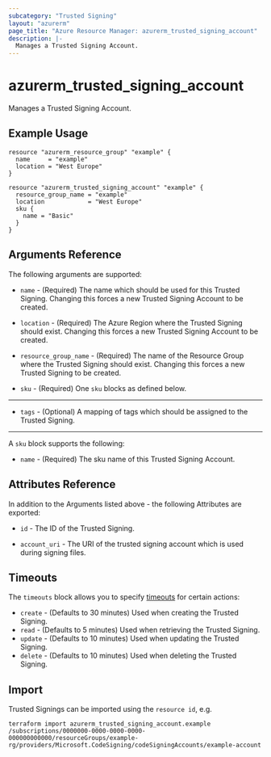 ```yaml
---
subcategory: "Trusted Signing"
layout: "azurerm"
page_title: "Azure Resource Manager: azurerm_trusted_signing_account"
description: |-
  Manages a Trusted Signing Account.
---
```


# azurerm_trusted_signing_account

Manages a Trusted Signing Account.

## Example Usage

```hcl
resource "azurerm_resource_group" "example" {
  name     = "example"
  location = "West Europe"
}

resource "azurerm_trusted_signing_account" "example" {
  resource_group_name = "example"
  location            = "West Europe"
  sku {
    name = "Basic"
  }
}
```

## Arguments Reference

The following arguments are supported:

* `name` - (Required) The name which should be used for this Trusted Signing. Changing this forces a new Trusted Signing Account to be created.

* `location` - (Required) The Azure Region where the Trusted Signing should exist. Changing this forces a new Trusted Signing Account to be created.

* `resource_group_name` - (Required) The name of the Resource Group where the Trusted Signing should exist. Changing this forces a new Trusted Signing to be created.

* `sku` - (Required) One `sku` blocks as defined below.

---

* `tags` - (Optional) A mapping of tags which should be assigned to the Trusted Signing.

---

A `sku` block supports the following:

* `name` - (Required) The sku name of this Trusted Signing Account.

## Attributes Reference

In addition to the Arguments listed above - the following Attributes are exported: 

* `id` - The ID of the Trusted Signing.

* `account_uri` - The URI of the trusted signing account which is used during signing files.

## Timeouts

The `timeouts` block allows you to specify [timeouts](https://www.terraform.io/language/resources/syntax#operation-timeouts) for certain actions:

* `create` - (Defaults to 30 minutes) Used when creating the Trusted Signing.
* `read` - (Defaults to 5 minutes) Used when retrieving the Trusted Signing.
* `update` - (Defaults to 10 minutes) Used when updating the Trusted Signing.
* `delete` - (Defaults to 10 minutes) Used when deleting the Trusted Signing.

## Import

Trusted Signings can be imported using the `resource id`, e.g.

```shell
terraform import azurerm_trusted_signing_account.example /subscriptions/0000000-0000-0000-0000-000000000000/resourceGroups/example-rg/providers/Microsoft.CodeSigning/codeSigningAccounts/example-account
```
